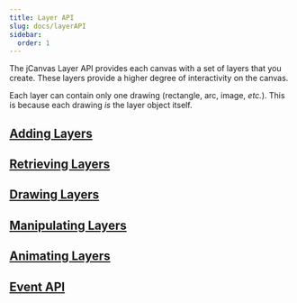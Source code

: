 ```yaml
---
title: Layer API
slug: docs/layerAPI
sidebar:
  order: 1
---
```


The jCanvas Layer API provides each canvas with a set of layers that you create. These layers provide a higher degree of interactivity on the canvas.

Each layer can contain only one drawing (rectangle, arc, image, _etc._). This is because each drawing _is_ the layer object itself.

## [Adding Layers](/jcanvas/docs/addLayers/)

## [Retrieving Layers](/jcanvas/docs/retrieveLayers/)

## [Drawing Layers](/jcanvas/docs/drawLayers/)

## [Manipulating Layers](/jcanvas/docs/manipulateLayers/)

## [Animating Layers](/jcanvas/docs/animateLayers/)

## [Event API](/jcanvas/docs/eventAPI/)
